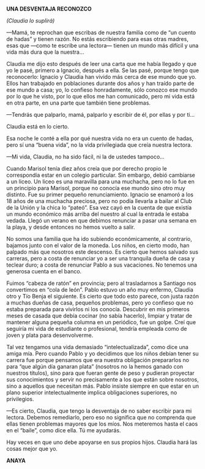 ---
---

__UNA DESVENTAJA RECONOZCO__

*\(Claudia lo suplirá\)*

—Mamá, te reprochan que escribas de nuestra familia como de “un cuento de hadas” y tienen razón\. No estás escribiendo para esas otras madres, esas que —como te escribe una lectora— tienen un mundo más difícil y una vida más dura que la nuestra\.\.\.

Claudia me dijo esto después de leer una carta que me había llegado y que yo le pasé, primero a Ignacio, después a ella\. Se las pasé, porque tengo que reconocerlo: Ignacio y Claudia han vivido más cerca de ese mundo que yo\. Ellos han trabajado en poblaciones durante dos años y han traído parte de ese mundo a casa; yo, lo confieso honradamente, sólo conozco ese mundo por lo que he visto, por lo que ellos me han comunicado, pero mi vida está en otra parte, en una parte que también tiene problemas\.

—Tendrás que palparlo, mamá, palparlo y escribir de él, por ellas y por ti\.\.\.

Claudia está en lo cierto\.

Esa noche le conté a ella por qué nuestra vida no era un cuento de hadas, pero sí una “buena vida”, no la vida privilegiada que creía nuestra lectora\.

—Mi vida, Claudia, no ha sido fácil, ni la de ustedes tampoco\.\.\.

Cuando Marisol tenía diez años creía que por derecho propio le correspondía estar en un colegio particular\. Sin embargo, debió cambiarse a un liceo\. Un liceo es una maravilla para una muchacha, pero no lo fue en un principio para Marisol, porque no conocía ese mundo sino otro muy distinto\. Fue su primer pequeño renunciamiento\. Ignacio se enamoró a los 18 años de una muchacha preciosa, pero no podía llevarla a bailar al Club de la Unión y la chica lo “pateó”\. Esa vez cayó en la cuenta de que existía un mundo económico más arriba del nuestro al cual la entrada le estaba vedada\. Llegó un verano en que debimos renunciar a pasar una semana en la playa, y desde entonces no hemos vuelto a salir\.

No somos una familia que ha ido subiendo económicamente, al contrario, bajamos junto con el valor de la moneda\. Los niños, en cierto modo, han palpado más que nosotros este descenso\. Es cierto que hemos salvado sus carreras, pero a costa de renunciar yo a ser una tranquila dueña de casa y teclear duro; a costa de renunciar Pablo a sus vacaciones\. No tenemos una generosa cuenta en el banco\.

Fuimos “cabeza de ratón” en provincia; pero al trasladarnos a Santiago nos convertimos en “cola de león”\. Pablo estuvo un año muy enfermo, Claudia otro y Tío Benja el siguiente\. Es cierto que todo esto parece, con justa razón a muchas dueñas de casa, pequeños problemas, pero yo confieso que no estaba preparada para vivirlos ni los conocía\. Descubrir en mis primeros meses de casada que debía cocinar \(no sabía hacerlo\), limpiar y tratar de mantener alguna pequeña columna en un periódico, fue un golpe\. Creí que seguiría mi vida de estudiante o profesional, tendría empleada como de joven y plata para desenvolverme\.

Tal vez tengamos una vida demasiado “intelectualizada”, como dice una amiga mía\. Pero cuando Pablo y yo decidimos que los niños debían tener su carrera fue porque pensamos que era nuestra obligación prepararlos no para “que algún día ganaran plata” \(nosotros no la hemos ganado con nuestros títulos\), sino para que fueran gente de peso y pudieran proyectar sus conocimientos y servir no precisamente a los que están sobre nosotros, sino a aquellos que necesitan más\. Pablo insiste siempre en que estar en un plano superior intelectualmente implica obligaciones superiores, no privilegios\.

—Es cierto, Claudia, que tengo la desventaja de no saber escribir para mi lectora\. Debemos remediarlo, pero eso no significa que no comprenda que ellas tienen problemas mayores que los míos\. Nos meteremos hasta el caos en el “baile”, como dice ella\. Tú me ayudarás\.

Hay veces en que uno debe apoyarse en sus propios hijos\. Claudia hará las cosas mejor que yo\.

__ANAYA__

